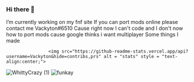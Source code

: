 
### Hi there 👋
I’m currently working on my fnf site
If you can port mods online please contact me Vackyton#6510
Cause right now I can't code and I don't now how to port mods cause google thinks i want multiplayer
                                                  Some things I made
                                                  
                    <img src="https://github-readme-stats.vercel.app/api?username=Vackyton&hide=contribs,prs" alt = "stats" style = "text-align:center;">                                          
                                               
![WhittyCrazy (1)](https://user-images.githubusercontent.com/79385929/128584952-5b5e2eba-3534-41c2-8822-3ed599d7eff0.png)
![funkay](https://user-images.githubusercontent.com/79385929/128585292-d77b5431-2ec3-4bc7-a092-8a9b7a72758b.png)
